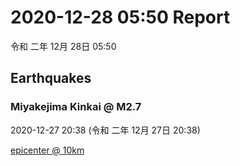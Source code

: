 # 2020-12-28 05:50 Report
令和 二年 12月 28日 05:50

## Earthquakes
### Miyakejima Kinkai @ M2.7
2020-12-27 20:38 (令和 二年 12月 27日 20:38)
  
[epicenter @ 10km](https://www.google.com/maps/place/34°06'00%22+139°24'00%22/@34.1,139.4,17z/data=!3m1!4b1!4m5!3m4!1s0x0:0x0!8m2!3d34.1!4d139.4)